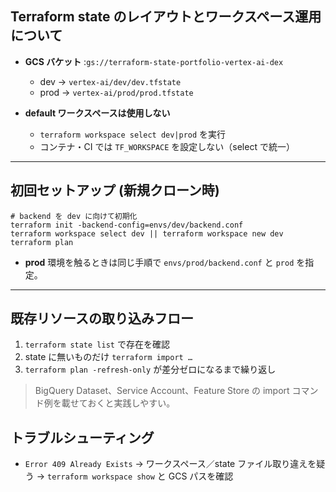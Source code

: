 ## Terraform state のレイアウトとワークスペース運用について

- **GCS バケット** :`gs://terraform-state-portfolio-vertex-ai-dex`

  - dev → `vertex-ai/dev/dev.tfstate`
  - prod → `vertex-ai/prod/prod.tfstate`

- **default ワークスペースは使用しない**
  - `terraform workspace select dev|prod` を実行
  - コンテナ・CI では `TF_WORKSPACE` を設定しない（select で統一）

---

## 初回セットアップ (新規クローン時)

```
# backend を dev に向けて初期化
terraform init -backend-config=envs/dev/backend.conf
terraform workspace select dev || terraform workspace new dev
terraform plan
```

- **prod** 環境を触るときは同じ手順で `envs/prod/backend.conf` と `prod` を指定。

---

## 既存リソースの取り込みフロー

1. `terraform state list` で存在を確認
2. state に無いものだけ `terraform import …`
3. `terraform plan -refresh-only` が差分ゼロになるまで繰り返し

> BigQuery Dataset、Service Account、Feature Store の import コマンド例を載せておくと実践しやすい。

## トラブルシューティング

- `Error 409 Already Exists`
  → ワークスペース／state ファイル取り違えを疑う
  → `terraform workspace show` と GCS パスを確認
